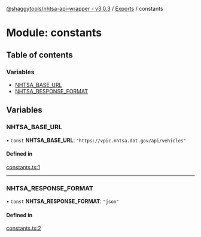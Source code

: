 [@shaggytools/nhtsa-api-wrapper - v3.0.3](../index.md) / [Exports](../modules.md) / constants

# Module: constants

## Table of contents

### Variables

- [NHTSA_BASE_URL](constants.md#nhtsa_base_url)
- [NHTSA_RESPONSE_FORMAT](constants.md#nhtsa_response_format)

## Variables

### NHTSA_BASE_URL

• `Const` **NHTSA_BASE_URL**: `"https://vpic.nhtsa.dot.gov/api/vehicles"`

#### Defined in

[constants.ts:1](https://github.com/ShaggyTech/nhtsa-api-wrapper/blob/main/packages/lib/src/constants.ts#L1)

---

### NHTSA_RESPONSE_FORMAT

• `Const` **NHTSA_RESPONSE_FORMAT**: `"json"`

#### Defined in

[constants.ts:2](https://github.com/ShaggyTech/nhtsa-api-wrapper/blob/main/packages/lib/src/constants.ts#L2)

